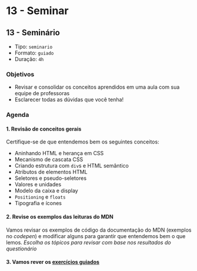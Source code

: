 # 13 - Seminar

## 13 - Seminário

* Tipo: `seminario`
* Formato: `guiado`
* Duração: `4h`

### Objetivos

* Revisar e consolidar os conceitos aprendidos em uma aula com sua equipe de professoras
* Esclarecer todas as dúvidas que você tenha!

### Agenda

#### 1. Revisão de conceitos gerais

Certifique-se de que entendemos bem os seguintes conceitos:

* Aninhando HTML e herança em CSS
* Mecanismo de cascata CSS
* Criando estrutura com `div`s e HTML semântico
* Atributos de elementos HTML
* Seletores e pseudo-seletores
* Valores e unidades
* Modelo da caixa e display
* `Positioning` e `floats`
* Tipografia e ícones

#### 2. Revise os exemplos das leituras do MDN

Vamos revisar os exemplos de código da documentação do MDN \(exemplos no _codepen_\) e modificar alguns para garantir que entendemos bem o que lemos. _Escolha os tópicos para revisar com base nos resultados do questionário_

#### 3. Vamos rever os [exercícios guiados](https://github.com/cemsbr/curricula-js/tree/497e00c1436397b61e987bd3c548bc0f496d90e8/03-interactive-site/00-html-and-css/13-seminar/14-guided-exercises/README.md)

